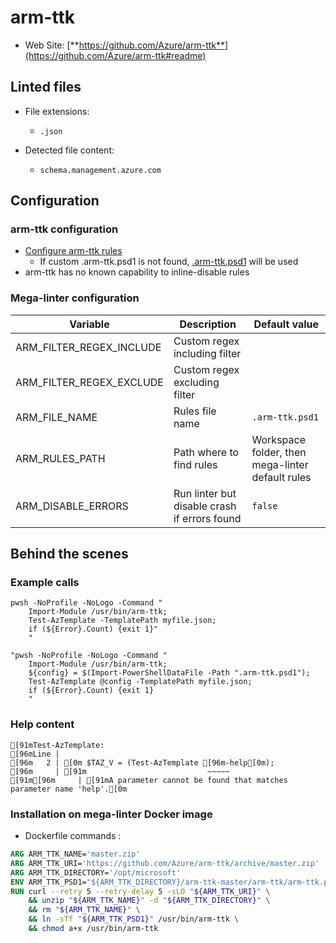 <!-- markdownlint-disable MD033 MD041 -->
<!-- Generated by .automation/build.py, please do not update manually -->
# arm-ttk

- Web Site: [**https://github.com/Azure/arm-ttk**](https://github.com/Azure/arm-ttk#readme)

## Linted files

- File extensions:
  - `.json`

- Detected file content:
  - `schema.management.azure.com`

## Configuration

### arm-ttk configuration

- [Configure arm-ttk rules](https://docs.microsoft.com/en-us/azure/azure-resource-manager/templates/test-toolkit#customize-tests)
  - If custom .arm-ttk.psd1 is not found, [.arm-ttk.psd1](https://github.com/nvuillam/mega-linter/tree/master/TEMPLATES/.arm-ttk.psd1) will be used
- arm-ttk has no known capability to inline-disable rules

### Mega-linter configuration

| Variable | Description | Default value |
| ----------------- | -------------- | -------------- |
| ARM_FILTER_REGEX_INCLUDE | Custom regex including filter |  |
| ARM_FILTER_REGEX_EXCLUDE | Custom regex excluding filter |  |
| ARM_FILE_NAME | Rules file name | `.arm-ttk.psd1` |
| ARM_RULES_PATH | Path where to find rules | Workspace folder, then mega-linter default rules |
| ARM_DISABLE_ERRORS | Run linter but disable crash if errors found | `false` |

## Behind the scenes

### Example calls

```shell
pwsh -NoProfile -NoLogo -Command "
    Import-Module /usr/bin/arm-ttk;
    Test-AzTemplate -TemplatePath myfile.json;
    if (${Error}.Count) {exit 1}"
    "

```

```shell
"pwsh -NoProfile -NoLogo -Command "
    Import-Module /usr/bin/arm-ttk;
    ${config} = $(Import-PowerShellDataFile -Path ".arm-ttk.psd1");
    Test-AzTemplate @config -TemplatePath myfile.json;
    if (${Error}.Count) {exit 1}
    "

```


### Help content

```shell
[91mTest-AzTemplate:
[96mLine |
[96m   2 | [0m $TAZ_V = (Test-AzTemplate [96m-help[0m);
[96m     | [91m                           ~~~~~
[91m[96m     | [91mA parameter cannot be found that matches parameter name 'help'.[0m

```

### Installation on mega-linter Docker image

- Dockerfile commands :
```dockerfile
ARG ARM_TTK_NAME='master.zip'
ARG ARM_TTK_URI='https://github.com/Azure/arm-ttk/archive/master.zip'
ARG ARM_TTK_DIRECTORY='/opt/microsoft'
ENV ARM_TTK_PSD1="${ARM_TTK_DIRECTORY}/arm-ttk-master/arm-ttk/arm-ttk.psd1"
RUN curl --retry 5 --retry-delay 5 -sLO "${ARM_TTK_URI}" \
    && unzip "${ARM_TTK_NAME}" -d "${ARM_TTK_DIRECTORY}" \
    && rm "${ARM_TTK_NAME}" \
    && ln -sTf "${ARM_TTK_PSD1}" /usr/bin/arm-ttk \
    && chmod a+x /usr/bin/arm-ttk
```

